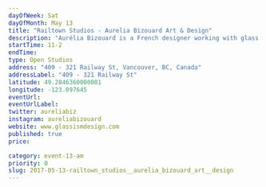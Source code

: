 ```yaml
---
dayOfWeek: Sat
dayOfMonth: May 13
title: "Railtown Studios - Aurelia Bizouard Art & Design"
description: "Aurélia Bizouard is a French designer working with glass art in Vancouver and Paris. Made from reverse paintings on glass panels, this innovative way of working with glass offers multiple possibilities to beautify a place and create an architectural glass structure with a piece of art."
startTime: 11-2
endTime: 
type: Open Studios
address: "409 - 321 Railway St, Vancouver, BC, Canada"
addressLabel: "409 - 321 Railway St"
latitude: 49.2846360000001
longitude: -123.097645
eventUrl: 
eventUrlLabel: 
twitter: aureliabiz
instagram: aureliabizouard
website: www.glassismdesign.com
published: true
price: 

category: event-13-am
priority: 0
slug: 2017-05-13-railtown_studios__aurelia_bizouard_art__design
---
```

